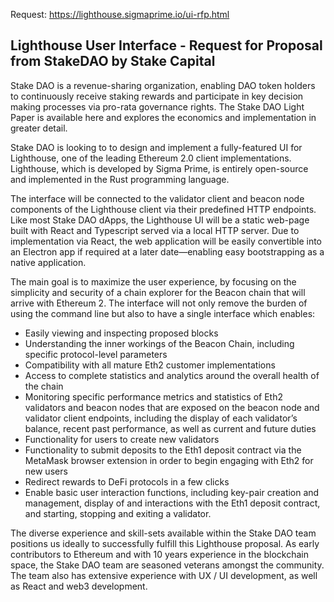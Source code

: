Request: https://lighthouse.sigmaprime.io/ui-rfp.html

## Lighthouse User Interface - Request for Proposal from StakeDAO by Stake Capital

Stake DAO is a revenue-sharing organization, enabling DAO token holders to continuously receive staking rewards and participate in key decision making processes via pro-rata governance rights. The Stake DAO Light Paper is available here and explores the economics and implementation in greater detail.

Stake DAO is looking to  to design and implement a fully-featured UI for Lighthouse, one of the leading Ethereum 2.0 client implementations. Lighthouse, which is developed by Sigma Prime, is entirely open-source and implemented in the Rust programming language.

The interface will be connected to the validator client and beacon node components of the Lighthouse client via their predefined HTTP endpoints. Like most Stake DAO dApps, the Lighthouse UI will be a static web-page built with React and Typescript served via a local HTTP server. Due to implementation via React, the web application will be easily convertible into an Electron app if required at a later date—enabling easy bootstrapping as a native application.

The main goal is to maximize the user experience, by focusing on the simplicity and security of a chain explorer for the Beacon chain that will arrive with Ethereum 2. The interface will not only remove the burden of using the command line but also to have a single interface which enables:

- Easily viewing and inspecting proposed blocks
- Understanding the inner workings of the Beacon Chain, including specific protocol-level parameters
- Compatibility with all mature Eth2 customer implementations
- Access to complete statistics and analytics around the overall health of the chain
- Monitoring specific performance metrics and statistics of Eth2 validators and beacon nodes that are exposed on the beacon node and validator client endpoints, including the display of each validator’s balance, recent past performance, as well as current and future duties
- Functionality for users to create new validators
- Functionality to submit deposits to the Eth1 deposit contract via the MetaMask browser extension in order to begin engaging with Eth2 for new users
- Redirect rewards to DeFi protocols in a few clicks
- Enable basic user interaction functions, including key-pair creation and management, display of and interactions with the Eth1 deposit contract, and starting, stopping and exiting a validator.

The diverse experience and skill-sets available within the Stake DAO team positions us ideally to successfully fulfill this Lighthouse proposal. As early contributors to Ethereum and with 10 years experience in the blockchain space, the Stake DAO team are seasoned veterans amongst the community. The team also has extensive experience with UX / UI development, as well as React and web3 development.

